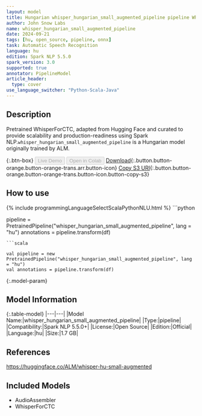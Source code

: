 ```yaml
---
layout: model
title: Hungarian whisper_hungarian_small_augmented_pipeline pipeline WhisperForCTC from ALM
author: John Snow Labs
name: whisper_hungarian_small_augmented_pipeline
date: 2024-09-21
tags: [hu, open_source, pipeline, onnx]
task: Automatic Speech Recognition
language: hu
edition: Spark NLP 5.5.0
spark_version: 3.0
supported: true
annotator: PipelineModel
article_header:
  type: cover
use_language_switcher: "Python-Scala-Java"
---
```


## Description

Pretrained WhisperForCTC, adapted from Hugging Face and curated to provide scalability and production-readiness using Spark NLP.`whisper_hungarian_small_augmented_pipeline` is a Hungarian model originally trained by ALM.

{:.btn-box}
<button class="button button-orange" disabled>Live Demo</button>
<button class="button button-orange" disabled>Open in Colab</button>
[Download](https://s3.amazonaws.com/auxdata.johnsnowlabs.com/public/models/whisper_hungarian_small_augmented_pipeline_hu_5.5.0_3.0_1726891298005.zip){:.button.button-orange.button-orange-trans.arr.button-icon}
[Copy S3 URI](s3://auxdata.johnsnowlabs.com/public/models/whisper_hungarian_small_augmented_pipeline_hu_5.5.0_3.0_1726891298005.zip){:.button.button-orange.button-orange-trans.button-icon.button-copy-s3}

## How to use



<div class="tabs-box" markdown="1">
{% include programmingLanguageSelectScalaPythonNLU.html %}
```python

pipeline = PretrainedPipeline("whisper_hungarian_small_augmented_pipeline", lang = "hu")
annotations =  pipeline.transform(df)   

```
```scala

val pipeline = new PretrainedPipeline("whisper_hungarian_small_augmented_pipeline", lang = "hu")
val annotations = pipeline.transform(df)

```
</div>

{:.model-param}
## Model Information

{:.table-model}
|---|---|
|Model Name:|whisper_hungarian_small_augmented_pipeline|
|Type:|pipeline|
|Compatibility:|Spark NLP 5.5.0+|
|License:|Open Source|
|Edition:|Official|
|Language:|hu|
|Size:|1.7 GB|

## References

https://huggingface.co/ALM/whisper-hu-small-augmented

## Included Models

- AudioAssembler
- WhisperForCTC